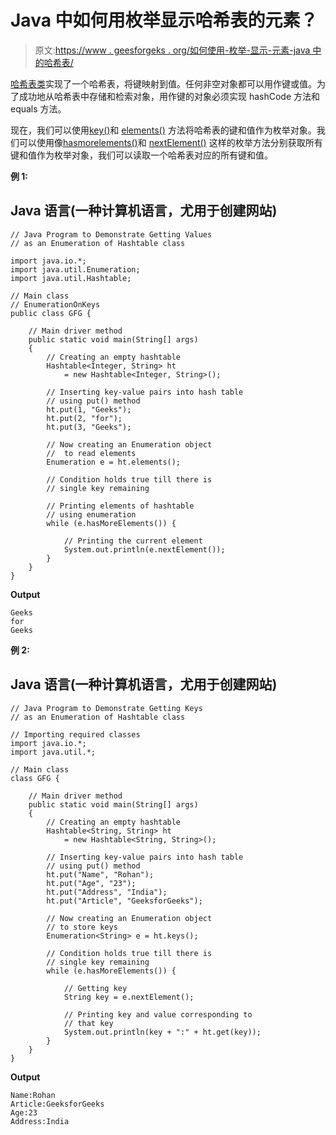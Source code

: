 # Java 中如何用枚举显示哈希表的元素？

> 原文:[https://www . geesforgeks . org/如何使用-枚举-显示-元素-java 中的哈希表/](https://www.geeksforgeeks.org/how-to-use-enumeration-to-display-elements-of-hashtable-in-java/)

[哈希表类](https://www.geeksforgeeks.org/hashtable-in-java/)实现了一个哈希表，将键映射到值。任何非空对象都可以用作键或值。为了成功地从哈希表中存储和检索对象，用作键的对象必须实现 hashCode 方法和 equals 方法。

现在，我们可以使用[key()](https://www.geeksforgeeks.org/hashtable-keys-method-in-java/)和 [elements()](https://www.geeksforgeeks.org/hashtable-elements-method-in-java/) 方法将哈希表的键和值作为枚举对象。我们可以使用像[hasmorelements()](https://www.geeksforgeeks.org/enumeration-hasmoreelements-method-in-java-with-examples/)和 [nextElement()](https://www.geeksforgeeks.org/enumeration-nextelement-method-in-java-with-examples/) 这样的枚举方法分别获取所有键和值作为枚举对象，我们可以读取一个哈希表对应的所有键和值。

**例 1:**

## Java 语言(一种计算机语言，尤用于创建网站)

```
// Java Program to Demonstrate Getting Values
// as an Enumeration of Hashtable class

import java.io.*;
import java.util.Enumeration;
import java.util.Hashtable;

// Main class
// EnumerationOnKeys
public class GFG {

    // Main driver method
    public static void main(String[] args)
    {
        // Creating an empty hashtable
        Hashtable<Integer, String> ht
            = new Hashtable<Integer, String>();

        // Inserting key-value pairs into hash table
        // using put() method
        ht.put(1, "Geeks");
        ht.put(2, "for");
        ht.put(3, "Geeks");

        // Now creating an Enumeration object
        //  to read elements
        Enumeration e = ht.elements();

        // Condition holds true till there is
        // single key remaining

        // Printing elements of hashtable
        // using enumeration
        while (e.hasMoreElements()) {

            // Printing the current element
            System.out.println(e.nextElement());
        }
    }
}
```

**Output**

```
Geeks
for
Geeks
```

**例 2:**

## Java 语言(一种计算机语言，尤用于创建网站)

```
// Java Program to Demonstrate Getting Keys
// as an Enumeration of Hashtable class

// Importing required classes
import java.io.*;
import java.util.*;

// Main class
class GFG {

    // Main driver method
    public static void main(String[] args)
    {
        // Creating an empty hashtable
        Hashtable<String, String> ht
            = new Hashtable<String, String>();

        // Inserting key-value pairs into hash table
        // using put() method
        ht.put("Name", "Rohan");
        ht.put("Age", "23");
        ht.put("Address", "India");
        ht.put("Article", "GeeksforGeeks");

        // Now creating an Enumeration object
        // to store keys
        Enumeration<String> e = ht.keys();

        // Condition holds true till there is
        // single key remaining
        while (e.hasMoreElements()) {

            // Getting key
            String key = e.nextElement();

            // Printing key and value corresponding to
            // that key
            System.out.println(key + ":" + ht.get(key));
        }
    }
}
```

**Output**

```
Name:Rohan
Article:GeeksforGeeks
Age:23
Address:India
```